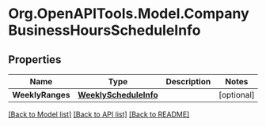 
# Org.OpenAPITools.Model.CompanyBusinessHoursScheduleInfo

## Properties

Name | Type | Description | Notes
------------ | ------------- | ------------- | -------------
**WeeklyRanges** | [**WeeklyScheduleInfo**](WeeklyScheduleInfo.md) |  | [optional] 

[[Back to Model list]](../README.md#documentation-for-models)
[[Back to API list]](../README.md#documentation-for-api-endpoints)
[[Back to README]](../README.md)

